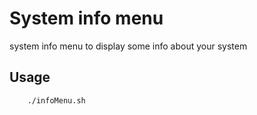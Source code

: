# System info menu

system info menu to display some info about your system

## Usage

```bash
    ./infoMenu.sh 
```

